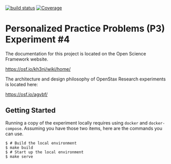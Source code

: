 [![build status](https://travis-ci.org/openstax/research-p3-experiment-4.svg?branch=master)](https://travis-ci.org/openstax/research-p3-experiment-4.svg?branch=master)
[![Coverage][codecov-image]][codecov-url]


# Personalized Practice Problems (P3) Experiment #4

The documentation for this project is located on the Open Science Framework website.

https://osf.io/kh3nj/wiki/home/

The architecture and design philosophy of OpenStax Research experiments is located here:

https://osf.io/agvbf/

## Getting Started

Running a copy of the experiment locally requires using `docker` and `docker-compose`. Assuming you have those two items, here are the commands you can use.

```
$ # Build the local environment
$ make build
$ # Start up the local environment
$ make serve
```

[codecov-image]: https://img.shields.io/codecov/c/github/openstax/research-p3-experiment-4.svg
[codecov-url]: https://codecov.io/gh/openstax/research-p3-experiment-4
